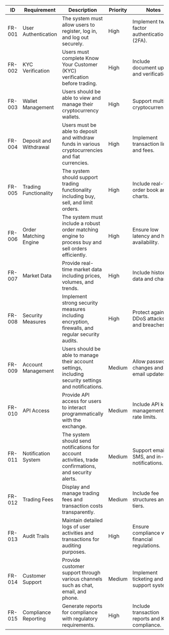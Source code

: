| ID     | Requirement             | Description                                                                                       | Priority | Notes                                      |
|--------|-------------------------|---------------------------------------------------------------------------------------------------|----------|--------------------------------------------|
| FR-001 | User Authentication     | The system must allow users to register, log in, and log out securely.                          | High     | Implement two-factor authentication (2FA). |
| FR-002 | KYC Verification        | Users must complete Know Your Customer (KYC) verification before trading.                        | High     | Include document upload and verification. |
| FR-003 | Wallet Management       | Users should be able to view and manage their cryptocurrency wallets.                           | High     | Support multiple cryptocurrencies.         |
| FR-004 | Deposit and Withdrawal  | Users must be able to deposit and withdraw funds in various cryptocurrencies and fiat currencies. | High     | Implement transaction limits and fees.     |
| FR-005 | Trading Functionality   | The system should support trading functionality including buy, sell, and limit orders.            | High     | Include real-time order book and charts.  |
| FR-006 | Order Matching Engine   | The system must include a robust order matching engine to process buy and sell orders efficiently. | High     | Ensure low latency and high availability. |
| FR-007 | Market Data             | Provide real-time market data including prices, volumes, and trends.                              | High     | Include historical data and charts.       |
| FR-008 | Security Measures       | Implement strong security measures including encryption, firewalls, and regular security audits.  | High     | Protect against DDoS attacks and breaches.|
| FR-009 | Account Management      | Users should be able to manage their account settings, including security settings and notifications. | Medium   | Allow password changes and email updates. |
| FR-010 | API Access              | Provide API access for users to interact programmatically with the exchange.                      | Medium   | Include API key management and rate limits.|
| FR-011 | Notification System     | The system should send notifications for account activities, trade confirmations, and security alerts. | Medium   | Support email, SMS, and in-app notifications. |
| FR-012 | Trading Fees            | Display and manage trading fees and transaction costs transparently.                             | Medium   | Include fee structures and tiers.         |
| FR-013 | Audit Trails            | Maintain detailed logs of user activities and transactions for auditing purposes.                 | High     | Ensure compliance with financial regulations. |
| FR-014 | Customer Support        | Provide customer support through various channels such as chat, email, and phone.                | Medium   | Implement ticketing and support systems.  |
| FR-015 | Compliance Reporting    | Generate reports for compliance with regulatory requirements.                                    | High     | Include transaction reports and KYC compliance. |
